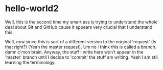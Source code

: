# hello-world2
Well, this is the second time my smart ass is trying to understand the whole deal about Git and GitHub cause it appears very crucial that I understand this.

Well, now since this is sort of a different version to the original 'request' (Is that right?) (Yeah the master request). Um no I think this is called a branch. damn c'mon brain. Anyway, the stuff I write here won't appear in the 'master' branch until I decide to 'commit' the stuff am writing. Yeah I am still learning the terminology. 
